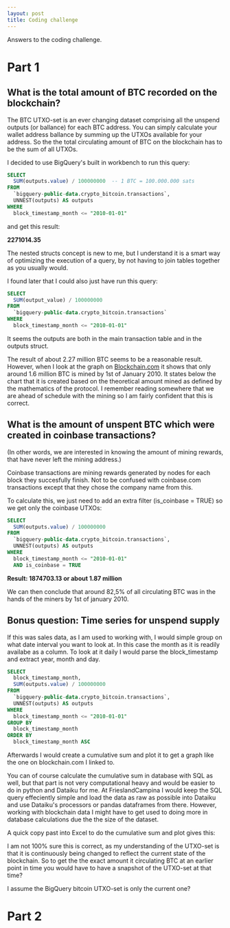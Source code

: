 ```yaml
---
layout: post
title: Coding challenge
---
```

<!--<img src="/images/fulls/01.jpg" class="fit image">-->
Answers to the coding challenge.

# Part 1

## What is the total amount of BTC recorded on the blockchain?

The BTC UTXO-set is an ever changing dataset comprising all the unspend outputs (or ballance) for each BTC address. You can simply calculate your wallet address ballance by summing up the UTXOs available for your address.
So the the total circulating amount of BTC on the blockchain has to be the sum of all UTXOs.

I decided to use BigQuery's built in workbench to run this query:

```sql
SELECT
  SUM(outputs.value) / 100000000  -- 1 BTC = 100.000.000 sats
FROM
  `bigquery-public-data.crypto_bitcoin.transactions`,
  UNNEST(outputs) AS outputs
WHERE
  block_timestamp_month <= "2010-01-01"
```

and get this result:

**2271014.35**

The nested structs concept is new to me, but I understand it is a smart way of optimizing the execution of a query, by not having to join tables together as you usually would.

I found later that I could also just have run this query:

```sql
SELECT
  SUM(output_value) / 100000000
FROM
  `bigquery-public-data.crypto_bitcoin.transactions`
WHERE
  block_timestamp_month <= "2010-01-01"
```

It seems the outputs are both in the main transaction table and in the outputs struct.

The result of about 2.27 million BTC seems to be a reasonable result.  However, when I look at the graph on [Blockchain.com](https://www.blockchain.com/charts/total-bitcoins) it shows that only around 1.6 million BTC is mined by 1st of January 2010. It states below the chart that it is created based on the theoretical amount mined as defined by the mathematics of the protocol.
I remember reading somewhere that we are ahead of schedule with the mining so I am fairly confident that this is correct.


## What is the amount of **unspent** BTC which were created in coinbase transactions?
(In other words, we are interested in knowing the amount of mining rewards, that have never left the mining address.)

Coinbase transactions are mining rewards generated by nodes for each block they succesfully finish. Not to be confused with coinbase.com transactions except that they chose the company name from this.

To calculate this, we just need to add an extra filter (is_coinbase = TRUE) so we get only the coinbase UTXOs:

```sql
SELECT
  SUM(outputs.value) / 100000000
FROM
  `bigquery-public-data.crypto_bitcoin.transactions`,
  UNNEST(outputs) AS outputs
WHERE
  block_timestamp_month <= "2010-01-01"
  AND is_coinbase = TRUE
```

**Result: 1874703.13 or about 1.87 million**

We can then conclude that around 82,5% of all circulating BTC was in the hands of the miners by 1st of january 2010.

## Bonus question: Time series for unspend supply

If this was sales data, as I am used to working with, I would simple group on what date interval you want to look at. In this case the month as it is readily availabe as a column. To look at it daily I would parse the block_timestamp and extract year, month and day.

```sql
SELECT
  block_timestamp_month,
  SUM(outputs.value) / 100000000
FROM
  `bigquery-public-data.crypto_bitcoin.transactions`,
  UNNEST(outputs) AS outputs
WHERE
  block_timestamp_month <= "2010-01-01"
GROUP BY
  block_timestamp_month
ORDER BY
  block_timestamp_month ASC
  ```

Afterwards I would create a cumulative sum and plot it to get a graph like the one on blockchain.com I linked to.

You can of course calculate the cumulative sum in database with SQL as well, but that part is not very computational heavy and would be easier to do in python and Dataiku for me.
At FrieslandCampina I would keep the SQL query effeciently simple and load the data as raw as possible into Dataiku and use Dataiku's processors or pandas dataframes from there.
However, working with blockchain data I might have to get used to doing more in database calculations due the the size of the dataset.

A quick copy past into Excel to do the cumulative sum and plot gives this:



I am not 100% sure this is correct, as my understanding of the UTXO-set is that it is continuously being changed to reflect the current state of the blockchain.
So to get the the exact amount it circulating BTC at an earlier point in time you would have to have a snapshot of the UTXO-set at that time?

I assume the BigQuery bitcoin UTXO-set is only the current one?



# Part 2

